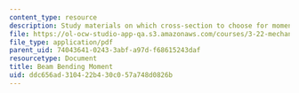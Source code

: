 ```yaml
---
content_type: resource
description: Study materials on which cross-section to choose for moment of inertia.
file: https://ol-ocw-studio-app-qa.s3.amazonaws.com/courses/3-22-mechanical-behavior-of-materials-spring-2008/ddc656ad310422b430c057a748d0826b_cros_sectn_qustn.pdf
file_type: application/pdf
parent_uid: 74043641-0243-3abf-a97d-f68615243daf
resourcetype: Document
title: Beam Bending Moment
uid: ddc656ad-3104-22b4-30c0-57a748d0826b
---
```

